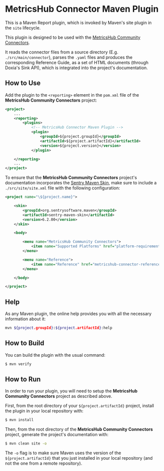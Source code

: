 # MetricsHub Connector Maven Plugin

This is a Maven Report plugin, which is invoked by Maven's site plugin in the `site` lifecycle.

This plugin is designed to be used with the [MetricsHub Community Connectors](https://github.com/sentrysoftware/metricshub-community-connectors).

It reads the connector files from a source directory (E.g. `./src/main/connector`), parses the `.yaml` files and produces the corresponding Reference Guide, as a set of HTML documents (through Doxia's Sink API), which is integrated into the project's documentation.

## How to Use

Add the plugin to the `<reporting>` element in the `pom.xml` file of the **MetricsHub Community Connectors** project:

```xml
<project>
	...
	<reporting>
		<plugins>
			<!-- MetricsHub Connector Maven Plugin -->
			<plugin>
				<groupId>${project.groupId}</groupId>
				<artifactId>${project.artifactId}</artifactId>
				<version>${project.version}</version>
			</plugin>

	</reporting>
	...
</project>
```

To ensure that the **MetricsHub Community Connectors** project's documentation incorporates the [Sentry Maven Skin](https://sentrysoftware.github.io/sentry-maven-skin/), make sure to include a `./src/site/site.xml` file with the following configuration:

```xml
<project name="\${project.name}">

	<skin>
		<groupId>org.sentrysoftware.maven</groupId>
		<artifactId>sentry-maven-skin</artifactId>
		<version>6.2.00</version>
	</skin>

	<body>

		<menu name="MetricsHub Community Connectors">
			<item name="Supported Platforms" href="platform-requirements.html " />
		</menu>

		<menu name="Reference">
			<item name="Reference" href="metricshub-connector-reference.html"/>
		</menu>

	</body>

</project>
```

## Help

As any Maven plugin, the online help provides you with all the necessary information about it:

```sh
mvn ${project.groupId}:${project.artifactId}:help
```

## How to Build

You can build the plugin with the usual command:
```sh
$ mvn verify
```

## How to Run

In order to run your plugin, you will need to setup the **MetricsHub Community Connectors** project as described above.

First, from the root directory of your `${project.artifactId}` project, install the plugin in your local repository with:
```sh
$ mvn install
```

Then, from the root directory of the **MetricsHub Community Connectors** project, generate the project's documentation with:
```sh
$ mvn clean site -o
```

The `-o` flag is to make sure Maven uses the version of the `${project.artifactId}` that you just installed in your local repository (and not the one from a remote repository).
